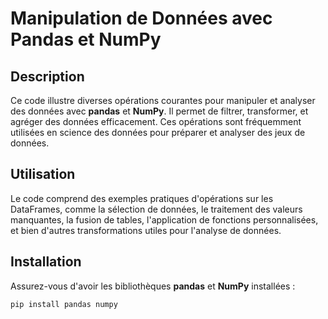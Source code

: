 # Manipulation de Données avec Pandas et NumPy

## Description
Ce code illustre diverses opérations courantes pour manipuler et analyser des données avec **pandas** et **NumPy**. Il permet de filtrer, transformer, et agréger des données efficacement. Ces opérations sont fréquemment utilisées en science des données pour préparer et analyser des jeux de données.

## Utilisation
Le code comprend des exemples pratiques d'opérations sur les DataFrames, comme la sélection de données, le traitement des valeurs manquantes, la fusion de tables, l'application de fonctions personnalisées, et bien d'autres transformations utiles pour l'analyse de données.

## Installation
Assurez-vous d'avoir les bibliothèques **pandas** et **NumPy** installées :
```bash
pip install pandas numpy
